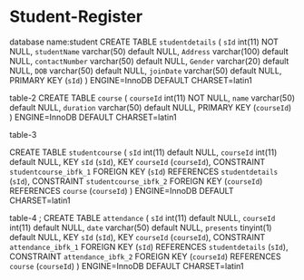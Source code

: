 # Student-Register
database name:student
CREATE TABLE `studentdetails` (
  `sId` int(11) NOT NULL,
  `studentName` varchar(50) default NULL,
  `Address` varchar(100) default NULL,
  `contactNumber` varchar(50) default NULL,
  `Gender` varchar(20) default NULL,
  `DOB` varchar(50) default NULL,
  `joinDate` varchar(50) default NULL,
  PRIMARY KEY  (`sId`)
) ENGINE=InnoDB DEFAULT CHARSET=latin1

table-2
CREATE TABLE `course` (
  `courseId` int(11) NOT NULL,
  `name` varchar(50) default NULL,
  `duration` varchar(50) default NULL,
  PRIMARY KEY  (`courseId`)
) ENGINE=InnoDB DEFAULT CHARSET=latin1

table-3

CREATE TABLE `studentcourse` (
  `sId` int(11) default NULL,
  `courseId` int(11) default NULL,
  KEY `sId` (`sId`),
  KEY `courseId` (`courseId`),
  CONSTRAINT `studentcourse_ibfk_1` FOREIGN KEY (`sId`) REFERENCES `studentdetails` (`sId`),
  CONSTRAINT `studentcourse_ibfk_2` FOREIGN KEY (`courseId`) REFERENCES `course` (`courseId`)
) ENGINE=InnoDB DEFAULT CHARSET=latin1


table-4 ;
CREATE TABLE `attendance` (
  `sId` int(11) default NULL,
  `courseId` int(11) default NULL,
  `date` varchar(50) default NULL,
  `presents` tinyint(1) default NULL,
  KEY `sId` (`sId`),
  KEY `courseId` (`courseId`),
  CONSTRAINT `attendance_ibfk_1` FOREIGN KEY (`sId`) REFERENCES `studentdetails` (`sId`),
  CONSTRAINT `attendance_ibfk_2` FOREIGN KEY (`courseId`) REFERENCES `course` (`courseId`)
) ENGINE=InnoDB DEFAULT CHARSET=latin1
